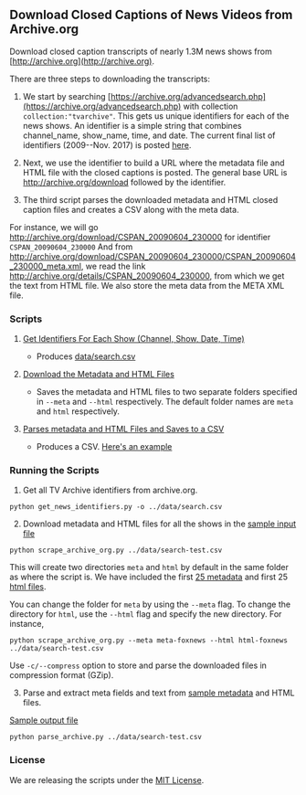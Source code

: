 ## Download Closed Captions of News Videos from Archive.org

Download closed caption transcripts of nearly 1.3M news shows from [http://archive.org](http://archive.org). 

There are three steps to downloading the transcripts:

1. We start by searching [https://archive.org/advancedsearch.php](https://archive.org/advancedsearch.php) with collection `collection:"tvarchive"`. This gets us unique identifiers for each of the news shows. An identifier is a simple string that combines channel_name, show_name, time, and date. The current final list of identifiers (2009--Nov. 2017) is posted [here](data/search.csv). 

2. Next, we use the identifier to build a URL where the metadata file and HTML file with the closed captions is posted. The general base URL is http://archive.org/download followed by the identifier.

3. The third script parses the downloaded metadata and HTML closed caption files and creates a CSV along with the meta data.

For instance, we will go http://archive.org/download/CSPAN_20090604_230000 for identifier `CSPAN_20090604_230000` And from http://archive.org/download/CSPAN_20090604_230000/CSPAN_20090604_230000_meta.xml, we read the link http://archive.org/details/CSPAN_20090604_230000, from which we get the text from HTML file. We also store the meta data from the META XML file.

### Scripts

1. [Get Identifiers For Each Show (Channel, Show, Date, Time)](scripts/get_news_identifiers.py)
    - Produces [data/search.csv](data/search.csv)

2. [Download the Metadata and HTML Files](scripts/scrape_archive_org.py)
    - Saves the metadata and HTML files to two separate folders specified in `--meta` and `--html` respectively. The default folder names are `meta` and `html` respectively.

3. [Parses metadata and HTML Files and Saves to a CSV](scripts/parse_archive.py)
    - Produces a CSV. [Here's an example](data/archive-out.csv)

### Running the Scripts

1. Get all TV Archive identifiers from archive.org.

```
python get_news_identifiers.py -o ../data/search.csv
```

2. Download metadata and HTML files for all the shows in the [sample input file](data/search-test.csv)

```
python scrape_archive_org.py ../data/search-test.csv
```

This will create two directories `meta` and `html` by default in the same folder as where the script is. We have included the first [25 metadata](data/meta/) and first 25 [html files](data/html/). 

You can change the folder for `meta` by using the `--meta` flag. To change the directory for `html`, use the `--html` flag and specify the new directory. For instance,

```
python scrape_archive_org.py --meta meta-foxnews --html html-foxnews ../data/search-test.csv
```

Use `-c/--compress` option to store and parse the downloaded files in compression format (GZip).

3. Parse and extract meta fields and text from [sample metadata](data/meta) and HTML files. 

[Sample output file](data/archive-out.csv)

```
python parse_archive.py ../data/search-test.csv
```

### License

We are releasing the scripts under the [MIT License](https://opensource.org/licenses/MIT).
